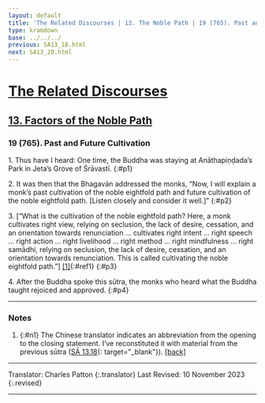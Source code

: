 ```yaml
---
layout: default
title: 'The Related Discourses | 13. The Noble Path | 19 (765). Past and Future Cultivation'
type: kramdown
base: ../../../
previous: SA13_18.html
next: SA13_20.html
---
```


# [The Related Discourses](../index.html)
## [13. Factors of the Noble Path](index.html)
### 19 (765). Past and Future Cultivation

1\. Thus have I heard: One time, the Buddha was staying at Anāthapiṇḍada’s Park in Jeta’s Grove of Śrāvastī.
{:#p1}

2\. It was then that the Bhagavān addressed the monks, “Now, I will explain a monk’s past cultivation of the noble eightfold path and future cultivation of the noble eightfold path. [Listen closely and consider it well.]”
{:#p2}

3\. [“What is the cultivation of the noble eightfold path? Here, a monk cultivates right view, relying on seclusion, the lack of desire, cessation, and an orientation towards renunciation … cultivates right intent … right speech … right action … right livelihood … right method … right mindfulness … right samādhi, relying on seclusion, the lack of desire, cessation, and an orientation towards renunciation. This is called cultivating the noble eightfold path.”] [\[1\]](#n1){:#ref1}
{:#p3}

4\. After the Buddha spoke this sūtra, the monks who heard what the Buddha taught rejoiced and approved.
{:#p4}

---

### Notes

1. {:#n1} The Chinese translator indicates an abbreviation from the opening to the closing statement. I’ve reconstituted it with material from the previous sūtra ([SĀ 13.18](SA13_18.html){: target="_blank"}). [\[back\]](#ref1)

---

Translator: Charles Patton
{:.translator}
Last Revised: 10 November 2023
{:.revised}

---